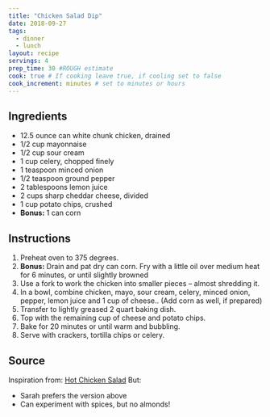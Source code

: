 ```yaml
---
title: "Chicken Salad Dip"
date: 2018-09-27
tags:
  - dinner
  - lunch
layout: recipe
servings: 4
prep_time: 30 #ROUGH estimate
cook: true # If cooking leave true, if cooling set to false
cook_increment: minutes # set to minutes or hours
---
```

## Ingredients

- 12.5 ounce can white chunk chicken, drained
- 1/2 cup mayonnaise
- 1/2 cup sour cream
- 1 cup celery, chopped finely
- 1 teaspoon minced onion
- 1/2 teaspoon ground pepper
- 2 tablespoons lemon juice
- 2 cups sharp cheddar cheese, divided
- 1 cup potato chips, crushed
- **Bonus:** 1 can corn

## Instructions

1. Preheat oven to 375 degrees. 
1. **Bonus:** Drain and pat dry can corn.   Fry with a little oil over medium heat for 6 minutes, or until slightly browned
1. Use a fork to work the chicken into smaller pieces – almost shredding it.
1. In a bowl, combine chicken, mayo, sour cream, celery, minced onion, pepper, lemon juice and 1 cup of cheese..  (Add corn as well, if prepared)
1. Transfer to lightly greased 2 quart baking dish.
1. Top with the remaining cup of cheese and potato chips.
1. Bake for 20 minutes or until warm and bubbling.
1. Serve with crackers, tortilla chips or celery.

## Source

Inspiration from: [Hot Chicken Salad](https://www.southyourmouth.com/2014/10/hot-chicken-salad.html)
But:
- Sarah prefers the version above
- Can experiment with spices, but no almonds!
